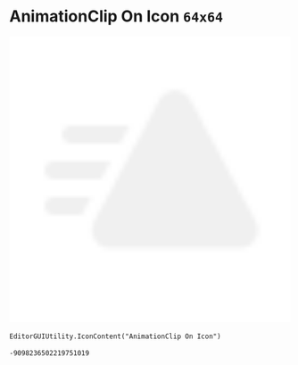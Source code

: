 # AnimationClip On Icon `64x64`
<img src="/img/AnimationClip%20On%20Icon.png" width=512 height=512>

``` CSharp
EditorGUIUtility.IconContent("AnimationClip On Icon")
```
```
-9098236502219751019
```
